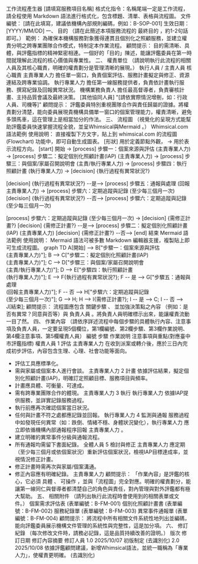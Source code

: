 工作流程產生器
[請填寫服務項目名稱] 
格式化指令：名稱尾端一定是工作流程， 請全程使用 Markdown 語法進行格式化，包含標題、清單、表格與流程圖。
文件編號： [請在此填寫，建議依機構內部規則編碼，例如：B-SOP-001]
生效日期： [YYYY/MM/DD]
一、 目的
（請在此簡述本項服務流程的 最終目的 ，約1-2句話即可。）
範例： 為確保本機構服務對象獲得連貫且個別化之照顧服務，並建立權責分明之跨專業團隊合作模式，特制定本作業流程。
顧問提示： 目的需清晰、具體，與評鑑指標的精神緊密相連。一個好的「目的」陳述，能讓評鑑委員在第一時間就理解此流程的核心價值與專業性。
二、 權責單位
（請說明執行此流程的相關人員及其核心職責，明確的權責劃分是管理清晰的展現。）
執行人員 / 主責人員
核心職責
主責專業人力
擔任單一窗口，負責個案評估、服務計畫擬定與修正、資源連結及跨專業協調。
執行專業人力
擔任第一線服務提供者，負責依計畫執行服務、撰寫紀錄及回報異常狀況。
機構業務負責人
擔任最高督導者，負責審核計畫、主持品質會議及最終決策。
[其他協同人員]
"[請依實際情況增刪，如：行政人員、司機等]"
顧問提示： 評鑑委員特別重視團隊合作與責任歸屬的證據。將權責劃分清楚，能向委員展現貴機構具備單一窗口的個案管理能力，權責清晰，避免多頭馬車，這在管理上是相當加分的作法。
三、 流程圖
（視覺化的呈現方式能幫助評鑑委員快速掌握流程全貌，並呈Whimsical與Mermaid 。）
Whimsical.com 語法範例
使用說明： 直接複製下方文字，貼上到 whimsical.com 的流程圖 (Flowchart) 功能中，即可自動生成圖表。 [形狀] 用於定義節點外觀， -> 用於表示流程方向。
[start] 開始 -> [process] 步驟一：個案來源與評估 (主責專業人力) -> [process] 步驟二：擬定個別化照顧計畫(IAP) (主責專業人力) -> [process] 步驟三：與個案/家屬召開說明會 (主責/執行專業人力) -> [process] 步驟四：執行照顧計畫 (執行專業人力) -> [decision] {執行過程有異常狀況?}[decision] {執行過程有異常狀況?} --是--> [process] 步驟五：通報與處理 (回報主責專業人力) -> [process] 步驟六：定期追蹤與記錄 (至少每三個月一次)[decision] {執行過程有異常狀況?} --否--> [process] 步驟六：定期追蹤與記錄 (至少每三個月一次)[process] 步驟六：定期追蹤與記錄 (至少每三個月一次) -> [decision] {需修正計畫?}[decision] {需修正計畫?} --是--> [process] 步驟二：擬定個別化照顧計畫(IAP) (主責專業人力)[decision] {需修正計畫?} --否--> [end] 結束
Mermaid 語法範例
使用說明： Mermaid 語法可被多數 Markdown 編輯器支援，複製貼上即可生成流程圖。
graph TD    A[開始] --> B["步驟一：個案來源與評估<br>(主責專業人力)"];    B --> C["步驟二：擬定個別化照顧計畫(IAP)<br>(主責專業人力)"];    C --> D["步驟三：與個案/家屬召開說明會<br>(主責/執行專業人力)"];    D --> E["步驟四：執行照顧計畫<br>(執行專業人力)"];    E --> F{執行過程有異常狀況?};    F -- 是 --> G["步驟五：通報與處理<br>(回報主責專業人力)"];    F -- 否 --> H["步驟六：定期追蹤與記錄<br>(至少每三個月一次)"];    G --> H;    H --> I{需修正計畫?};    I -- 是 --> C;    I -- 否 --> J[結束];
顧問提示： 流程圖應包含 關鍵步驟 、 並加強決策點之內容 （例如：是否有異常？同意與否等）與 負責人員 。將負責人員明確標示出來，能讓權責流動一目了然。
四、 作業內容
（請依序詳述流程中每個步驟的具體執行內容、注意事項及負責人員，一定要呈現5個欄位，第1欄編號、第2欄步驟、第3欄作業說明、第4欄注意事項、第5欄權責人員）
編號
步驟
作業說明
注意事項與重點(對應臺中市評鑑指標)
權責人員
1
評估
主責專業人力 在收到派案或轉介後，應於三日內完成初步評估，內容包含生理、心理、社會功能等面向。
- 評估工具應標準化。
- 需與家屬或個案本人進行會談。
主責專業人力
2
 計畫
依據評估結果，擬定個別化照顧計畫(IAP)，明確訂定照顧目標、服務項目與頻率。
- 計畫應具體、可衡量、可達成。
- 需有跨專業團隊合作的體現。
主責專業人力
3
 執行
執行專業人力 依據IAP提供服務，並詳實記錄服務過程。
- 執行前應再次確認個案當日狀況。
- 任何與計畫不符之處都應記錄並回報。
執行專業人力
4
 監測與通報
服務過程中如發現任何異常（如：跌倒、情緒不穩、身體狀況變化），執行專業人力 應立即依循機構內部通報程序回報 主責專業人力 。
- 建立明確的異常事件分級與通報流程。
- 所有通報均需留下書面紀錄。
全體人員
5
檢討與修正
主責專業人力 應定期（至少每三個月或依個案狀況）重新評估個案狀況，檢視IAP目標達成率，並視情況修正計畫。
- 修正計畫時需再次與家屬/個案溝通。
- 修正內容應有明確紀錄。
主責專業人力
顧問提示： 「作業內容」是評鑑的核心，它必須 具體 、 可操作 ，並與「流程圖」完全對應。明確的權責劃分，能讓第一線同仁與督導者都清楚自己的角色與責任，對內管理與對外評鑑都有極大幫助。
五、 相關附件
（請列出執行此流程時會使用到的相關表單或文件。）
個案需求評估表 (表單編號：B-FM-001)
個別化照顧計畫書 (表單編號：B-FM-002)
服務紀錄單 (表單編號：B-FM-003)
異常事件通報單 (表單編號：B-FM-004)
顧問提示： 將流程中所有相關文件系統性地列出並編碼，能向評鑑委員展示機構文件管理的系統性與完整性，這是加分項。
六、 修訂紀錄
（每次修改文件時，請務必記錄，這是品質持續改善的證明。）
版次
修訂日期
修訂內容摘要
修訂人員
1.0
2025/10/07
初版制定
(去識別化)
2.0
2025/10/08
依據評鑑顧問建議，新增Whimsical語法，並統一職稱為「專業人力」，使權責更明確。
(去識別化)
